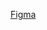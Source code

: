 [Figma](https://www.figma.com/design/S4YF21KhVidsuqPT5xgmNZ/Mobile-appliance-rental-app?node-id=0-1&node-type=canvas&t=Tvy8tDC0Nx6k2vXn-0)
